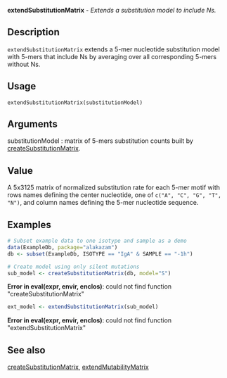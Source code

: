





**extendSubstitutionMatrix** - *Extends a substitution model to include Ns.*

Description
--------------------

`extendSubstitutionMatrix` extends a 5-mer nucleotide substitution model 
with 5-mers that include Ns by averaging over all corresponding 5-mers without Ns.


Usage
--------------------
```
extendSubstitutionMatrix(substitutionModel)
```

Arguments
-------------------

substitutionModel
:   matrix of 5-mers substitution counts built by 
[createSubstitutionMatrix](createSubstitutionMatrix.md).




Value
-------------------

A 5x3125 matrix of normalized substitution rate for each 5-mer motif with 
rows names defining the center nucleotide, one of `c("A", "C", "G", "T", "N")`, 
and column names defining the 5-mer nucleotide sequence.



Examples
-------------------

```R
# Subset example data to one isotype and sample as a demo
data(ExampleDb, package="alakazam")
db <- subset(ExampleDb, ISOTYPE == "IgA" & SAMPLE == "-1h")

# Create model using only silent mutations
sub_model <- createSubstitutionMatrix(db, model="S")

```

**Error in eval(expr, envir, enclos)**: could not find function "createSubstitutionMatrix"
```R
ext_model <- extendSubstitutionMatrix(sub_model)
```

**Error in eval(expr, envir, enclos)**: could not find function "extendSubstitutionMatrix"

See also
-------------------

[createSubstitutionMatrix](createSubstitutionMatrix.md), [extendMutabilityMatrix](extendMutabilityMatrix.md)



